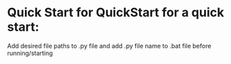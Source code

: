 # Quick Start for QuickStart for a quick start:
Add desired file paths to .py file and add .py file name to .bat file before running/starting
